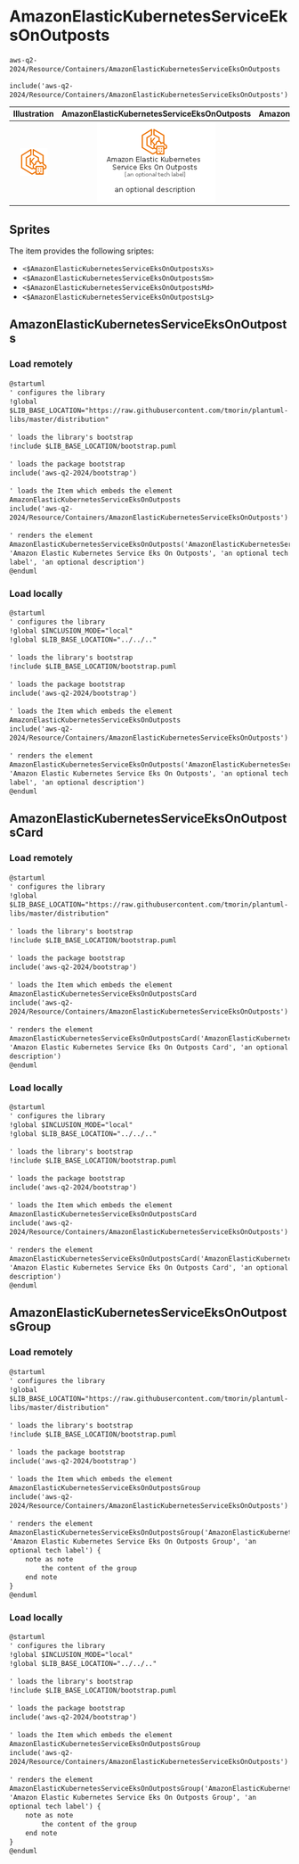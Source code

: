 # AmazonElasticKubernetesServiceEksOnOutposts


```text
aws-q2-2024/Resource/Containers/AmazonElasticKubernetesServiceEksOnOutposts
```

```text
include('aws-q2-2024/Resource/Containers/AmazonElasticKubernetesServiceEksOnOutposts')
```



| Illustration | AmazonElasticKubernetesServiceEksOnOutposts | AmazonElasticKubernetesServiceEksOnOutpostsCard | AmazonElasticKubernetesServiceEksOnOutpostsGroup |
| :---: | :---: | :---: | :---: |
| ![illustration for Illustration](../../../aws-q2-2024/Resource/Containers/AmazonElasticKubernetesServiceEksOnOutposts.png) | ![illustration for AmazonElasticKubernetesServiceEksOnOutposts](../../../aws-q2-2024/Resource/Containers/AmazonElasticKubernetesServiceEksOnOutposts.Local.png) | ![illustration for AmazonElasticKubernetesServiceEksOnOutpostsCard](../../../aws-q2-2024/Resource/Containers/AmazonElasticKubernetesServiceEksOnOutpostsCard.Local.png) | ![illustration for AmazonElasticKubernetesServiceEksOnOutpostsGroup](../../../aws-q2-2024/Resource/Containers/AmazonElasticKubernetesServiceEksOnOutpostsGroup.Local.png) |



## Sprites
The item provides the following sriptes:

- `<$AmazonElasticKubernetesServiceEksOnOutpostsXs>`
- `<$AmazonElasticKubernetesServiceEksOnOutpostsSm>`
- `<$AmazonElasticKubernetesServiceEksOnOutpostsMd>`
- `<$AmazonElasticKubernetesServiceEksOnOutpostsLg>`





## AmazonElasticKubernetesServiceEksOnOutposts

### Load remotely
```plantuml
@startuml
' configures the library
!global $LIB_BASE_LOCATION="https://raw.githubusercontent.com/tmorin/plantuml-libs/master/distribution"

' loads the library's bootstrap
!include $LIB_BASE_LOCATION/bootstrap.puml

' loads the package bootstrap
include('aws-q2-2024/bootstrap')

' loads the Item which embeds the element AmazonElasticKubernetesServiceEksOnOutposts
include('aws-q2-2024/Resource/Containers/AmazonElasticKubernetesServiceEksOnOutposts')

' renders the element
AmazonElasticKubernetesServiceEksOnOutposts('AmazonElasticKubernetesServiceEksOnOutposts', 'Amazon Elastic Kubernetes Service Eks On Outposts', 'an optional tech label', 'an optional description')
@enduml
```

### Load locally
```plantuml
@startuml
' configures the library
!global $INCLUSION_MODE="local"
!global $LIB_BASE_LOCATION="../../.."

' loads the library's bootstrap
!include $LIB_BASE_LOCATION/bootstrap.puml

' loads the package bootstrap
include('aws-q2-2024/bootstrap')

' loads the Item which embeds the element AmazonElasticKubernetesServiceEksOnOutposts
include('aws-q2-2024/Resource/Containers/AmazonElasticKubernetesServiceEksOnOutposts')

' renders the element
AmazonElasticKubernetesServiceEksOnOutposts('AmazonElasticKubernetesServiceEksOnOutposts', 'Amazon Elastic Kubernetes Service Eks On Outposts', 'an optional tech label', 'an optional description')
@enduml
```

## AmazonElasticKubernetesServiceEksOnOutpostsCard

### Load remotely
```plantuml
@startuml
' configures the library
!global $LIB_BASE_LOCATION="https://raw.githubusercontent.com/tmorin/plantuml-libs/master/distribution"

' loads the library's bootstrap
!include $LIB_BASE_LOCATION/bootstrap.puml

' loads the package bootstrap
include('aws-q2-2024/bootstrap')

' loads the Item which embeds the element AmazonElasticKubernetesServiceEksOnOutpostsCard
include('aws-q2-2024/Resource/Containers/AmazonElasticKubernetesServiceEksOnOutposts')

' renders the element
AmazonElasticKubernetesServiceEksOnOutpostsCard('AmazonElasticKubernetesServiceEksOnOutpostsCard', 'Amazon Elastic Kubernetes Service Eks On Outposts Card', 'an optional description')
@enduml
```

### Load locally
```plantuml
@startuml
' configures the library
!global $INCLUSION_MODE="local"
!global $LIB_BASE_LOCATION="../../.."

' loads the library's bootstrap
!include $LIB_BASE_LOCATION/bootstrap.puml

' loads the package bootstrap
include('aws-q2-2024/bootstrap')

' loads the Item which embeds the element AmazonElasticKubernetesServiceEksOnOutpostsCard
include('aws-q2-2024/Resource/Containers/AmazonElasticKubernetesServiceEksOnOutposts')

' renders the element
AmazonElasticKubernetesServiceEksOnOutpostsCard('AmazonElasticKubernetesServiceEksOnOutpostsCard', 'Amazon Elastic Kubernetes Service Eks On Outposts Card', 'an optional description')
@enduml
```

## AmazonElasticKubernetesServiceEksOnOutpostsGroup

### Load remotely
```plantuml
@startuml
' configures the library
!global $LIB_BASE_LOCATION="https://raw.githubusercontent.com/tmorin/plantuml-libs/master/distribution"

' loads the library's bootstrap
!include $LIB_BASE_LOCATION/bootstrap.puml

' loads the package bootstrap
include('aws-q2-2024/bootstrap')

' loads the Item which embeds the element AmazonElasticKubernetesServiceEksOnOutpostsGroup
include('aws-q2-2024/Resource/Containers/AmazonElasticKubernetesServiceEksOnOutposts')

' renders the element
AmazonElasticKubernetesServiceEksOnOutpostsGroup('AmazonElasticKubernetesServiceEksOnOutpostsGroup', 'Amazon Elastic Kubernetes Service Eks On Outposts Group', 'an optional tech label') {
    note as note
        the content of the group
    end note
}
@enduml
```

### Load locally
```plantuml
@startuml
' configures the library
!global $INCLUSION_MODE="local"
!global $LIB_BASE_LOCATION="../../.."

' loads the library's bootstrap
!include $LIB_BASE_LOCATION/bootstrap.puml

' loads the package bootstrap
include('aws-q2-2024/bootstrap')

' loads the Item which embeds the element AmazonElasticKubernetesServiceEksOnOutpostsGroup
include('aws-q2-2024/Resource/Containers/AmazonElasticKubernetesServiceEksOnOutposts')

' renders the element
AmazonElasticKubernetesServiceEksOnOutpostsGroup('AmazonElasticKubernetesServiceEksOnOutpostsGroup', 'Amazon Elastic Kubernetes Service Eks On Outposts Group', 'an optional tech label') {
    note as note
        the content of the group
    end note
}
@enduml
```

